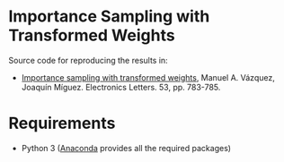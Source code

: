# Importance Sampling with Transformed Weights
Source code for reproducing the results in:

* [Importance sampling with transformed weights][ISNTW], Manuel A. Vázquez, Joaquín Míguez. Electronics Letters. 53, pp. 783-785.

[ISNTW]: http://digital-library.theiet.org/content/journals/10.1049/el.2016.3462

Requirements
============

- Python 3 ([Anaconda](https://anaconda.org/) provides all the required packages)
